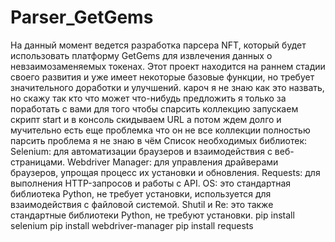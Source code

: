 # Parser_GetGems
На данный момент ведется разработка парсера NFT, который будет использовать платформу GetGems для извлечения данных о невзаимозаменяемых токенах. Этот проект находится на раннем стадии своего развития и уже имеет некоторые базовые функции, но требует значительного доработки и улучшений.
кароч я не знаю как это назвать, но скажу так кто что может что-нибудь предложить я только за поработать с вами
для того чтобы спарсить коллекцию запускаем скрипт start и в консоль скидываем URL а потом ждем долго и мучительно
есть еще проблемка что он не все коллекции полностью парсить проблема я не знаю в чём
Список необходимых библиотек:
 Selenium: для автоматизации браузеров и взаимодействия с веб-страницами.
 Webdriver Manager: для управления драйверами браузеров, упрощая процесс их установки и обновления.
 Requests: для выполнения HTTP-запросов и работы с API.
 OS: это стандартная библиотека Python, не требует установки, используется для взаимодействия с файловой системой.
 Shutil и Re: это также стандартные библиотеки Python, не требуют установки.
pip install selenium
pip install webdriver-manager
pip install requests
